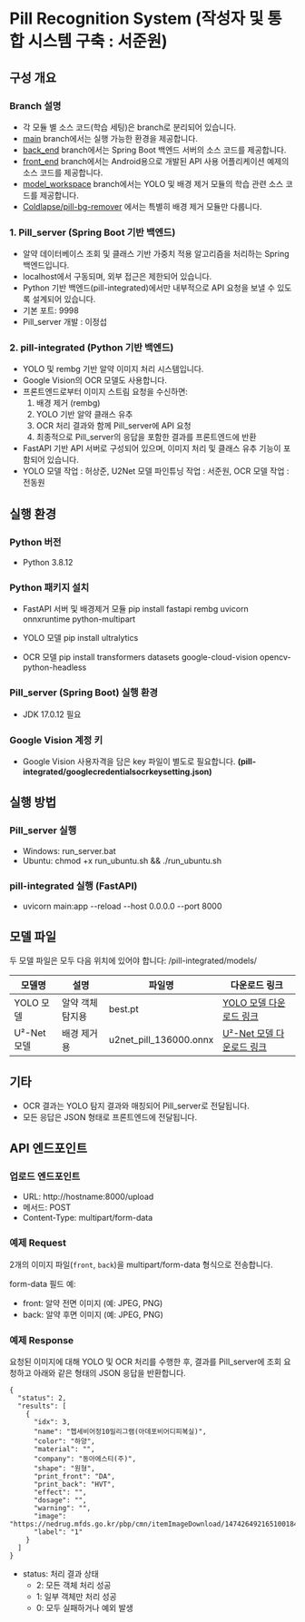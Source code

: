 # Pill Recognition System (작성자 및 통합 시스템 구축 : 서준원)

## 구성 개요
### Branch 설명
- 각 모듈 별 소스 코드(학습 세팅)은 branch로 분리되어 있습니다.
- [main](http://github.com/illujun/Capstone-Design) branch에서는 실행 가능한 환경을 제공합니다.
- [back_end](https://github.com/illujun/Capstone-Design/tree/back_end) branch에서는 Spring Boot 백엔드 서버의 소스 코드를 제공합니다.
- [front_end](https://github.com/illujun/Capstone-Design/tree/front_end) branch에서는 Android용으로 개발된 API 사용 어플리케이션 예제의 소스 코드를 제공합니다.
- [model_workspace](https://github.com/illujun/Capstone-Design/tree/model_workspace) branch에서는 YOLO 및 배경 제거 모듈의 학습 관련 소스 코드를 제공합니다.
- [Coldlapse/pill-bg-remover](https://github.com/Coldlapse/pill-bg-remover) 에서는 특별히 배경 제거 모듈만 다룹니다.

### 1. Pill_server (Spring Boot 기반 백엔드)
- 알약 데이터베이스 조회 및 클래스 기반 가중치 적용 알고리즘을 처리하는 Spring 백엔드입니다.
- localhost에서 구동되며, 외부 접근은 제한되어 있습니다.
- Python 기반 백엔드(pill-integrated)에서만 내부적으로 API 요청을 보낼 수 있도록 설계되어 있습니다.
- 기본 포트: 9998
- Pill_server 개발 : 이정섭

### 2. pill-integrated (Python 기반 백엔드)
- YOLO 및 rembg 기반 알약 이미지 처리 시스템입니다.
- Google Vision의 OCR 모델도 사용합니다.
- 프론트엔드로부터 이미지 스트림 요청을 수신하면:
  1. 배경 제거 (rembg)
  2. YOLO 기반 알약 클래스 유추
  3. OCR 처리 결과와 함께 Pill_server에 API 요청
  4. 최종적으로 Pill_server의 응답을 포함한 결과를 프론트엔드에 반환
- FastAPI 기반 API 서버로 구성되어 있으며, 이미지 처리 및 클래스 유추 기능이 포함되어 있습니다.
- YOLO 모델 작업 : 허상준, U2Net 모델 파인튜닝 작업 : 서준원, OCR 모델 작업 : 전동원

## 실행 환경

### Python 버전
- Python 3.8.12

### Python 패키지 설치

- FastAPI 서버 및 배경제거 모듈
pip install fastapi rembg uvicorn onnxruntime python-multipart

- YOLO 모델
pip install ultralytics

- OCR 모델
pip install transformers datasets google-cloud-vision opencv-python-headless

### Pill_server (Spring Boot) 실행 환경
- JDK 17.0.12 필요

### Google Vision 계정 키
- Google Vision 사용자격을 담은 key 파일이 별도로 필요합니다. **(pill-integrated/googlecredentialsocrkeysetting.json)**

## 실행 방법

### Pill_server 실행

- Windows:   run_server.bat
- Ubuntu: chmod +x run_ubuntu.sh && ./run_ubuntu.sh

### pill-integrated 실행 (FastAPI)

- uvicorn main:app --reload --host 0.0.0.0 --port 8000

## 모델 파일

두 모델 파일은 모두 다음 위치에 있어야 합니다:
    /pill-integrated/models/

| 모델명     | 설명            | 파일명                    | 다운로드 링크              |
|------------|-----------------|---------------------------|----------------------------|
| YOLO 모델  | 알약 객체 탐지용 | best.pt                   | [YOLO 모델 다운로드 링크](https://drive.google.com/file/d/1QKygN9z-YhJoT3SlxCAVPojqyPo973mL/view?usp=sharing) |
| U²-Net 모델 | 배경 제거용     | u2net_pill_136000.onnx    | [U²-Net 모델 다운로드 링크](https://drive.google.com/file/d/1inuIfO1hHVhKxUwxeA0lSy1etcYV_osY/view?usp=sharing) |


## 기타
- OCR 결과는 YOLO 탐지 결과와 매칭되어 Pill_server로 전달됩니다.
- 모든 응답은 JSON 형태로 프론트엔드에 전달됩니다.

## API 엔드포인트

### 업로드 엔드포인트
- URL: http://hostname:8000/upload
- 메서드: POST
- Content-Type: multipart/form-data

### 예제 Request
2개의 이미지 파일(`front`, `back`)을 multipart/form-data 형식으로 전송합니다.

form-data 필드 예:
- front: 알약 전면 이미지 (예: JPEG, PNG)
- back: 알약 후면 이미지 (예: JPEG, PNG)

### 예제 Response
요청된 이미지에 대해 YOLO 및 OCR 처리를 수행한 후, 결과를 Pill_server에 조회 요청하고 아래와 같은 형태의 JSON 응답을 반환합니다.
```
{
  "status": 2,
  "results": [
    {
      "idx": 3,
      "name": "헵세비어정10밀리그램(아데포비어디피복실)",
      "color": "하양",
      "material": "",
      "company": "동아에스티(주)",
      "shape": "원형",
      "print_front": "DA",
      "print_back": "HVT",
      "effect": "",
      "dosage": "",
      "warning": "",
      "image": "https://nedrug.mfds.go.kr/pbp/cmn/itemImageDownload/147426492165100184",
      "label": "1"
    }
  ]
}
```
- status: 처리 결과 상태
  - 2: 모든 객체 처리 성공
  - 1: 일부 객체만 처리 성공
  - 0: 모두 실패하거나 예외 발생